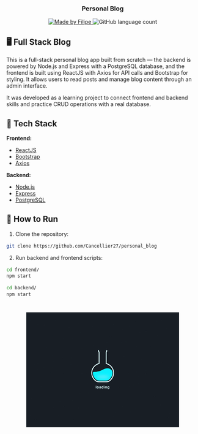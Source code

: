 <h3 align="center">
    <b>Personal Blog</b> 
</h3>

<p align="center">
  <a href="https://www.linkedin.com/in/filipe-cancellier-da-costa-8459ab160/">
    <img alt="Made by Filipe" src="https://img.shields.io/badge/made%20by-Filipe-brightgreen">
  </a>

  <img alt="GitHub language count" src="https://img.shields.io/badge/languages-6-brightgreen">
</p>

## 🖥️ Full Stack Blog


This is a full-stack personal blog app built from scratch — the backend is powered by Node.js and Express with a PostgreSQL database, and the frontend is built using ReactJS with Axios for API calls and Bootstrap for styling. It allows users to read posts and manage blog content through an admin interface.

It was developed as a learning project to connect frontend and backend skills and practice CRUD operations with a real database.

## 🚀 Tech Stack

**Frontend:**

- [ReactJS](https://reactjs.org/)
- [Bootstrap](https://getbootstrap.com/)
- [Axios](https://axios-http.com/)

**Backend:**

- [Node.js](https://nodejs.org/)
- [Express](https://expressjs.com/)
- [PostgreSQL](https://www.postgresql.org/)

## 🔧 How to Run

1. Clone the repository:

```bash
git clone https://github.com/Cancellier27/personal_blog
```

2. Run backend and frontend scripts:


```bash
cd frontend/
npm start
```
```bash
cd backend/
npm start
```



<h1 align="center">
<img alt="GitHub language count" src="/loading.gif">
</h1>
